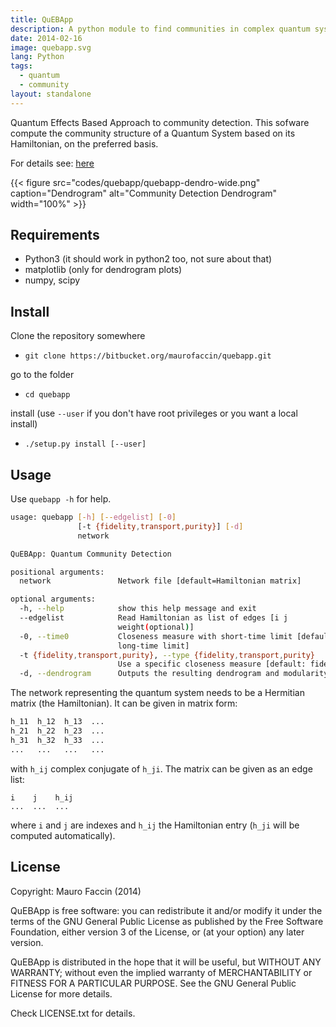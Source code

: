 ```yaml
---
title: QuEBApp
description: A python module to find communities in complex quantum systems
date: 2014-02-16
image: quebapp.svg
lang: Python
tags:
  - quantum
  - community
layout: standalone
---
```


Quantum Effects Based Approach to community detection.
This sofware compute the community structure of a Quantum System based
on its Hamiltonian, on the preferred basis.

For details see:
[here](/papers/2014-10-21-communities)

{{< figure src="codes/quebapp/quebapp-dendro-wide.png" caption="Dendrogram" alt="Community Detection Dendrogram" width="100%" >}}

## Requirements

- Python3 (it should work in python2 too, not sure about that)
- matplotlib (only for dendrogram plots)
- numpy, scipy

## Install

Clone the repository somewhere

- `git clone https://bitbucket.org/maurofaccin/quebapp.git`

go to the folder

- `cd quebapp`

install (use `--user` if you don't have root privileges or you want a local
install)

- `./setup.py install [--user]`

## Usage

Use `quebapp -h` for help.

```bash
usage: quebapp [-h] [--edgelist] [-0] 
               [-t {fidelity,transport,purity}] [-d]
               network

QuEBApp: Quantum Community Detection

positional arguments:
  network               Network file [default=Hamiltonian matrix]

optional arguments:
  -h, --help            show this help message and exit
  --edgelist            Read Hamiltonian as list of edges [i j
                        weight(optional)]
  -0, --time0           Closeness measure with short-time limit [default:
                        long-time limit]
  -t {fidelity,transport,purity}, --type {fidelity,transport,purity}
                        Use a specific closeness measure [default: fidelity]
  -d, --dendrogram      Outputs the resulting dendrogram and modularity
```

The network representing the quantum system needs to be a Hermitian matrix
(the Hamiltonian). It can be given in matrix form:

```python
h_11  h_12  h_13  ...
h_21  h_22  h_23  ...
h_31  h_32  h_33  ...
...   ...   ...   ...
```
with `h_ij` complex conjugate of `h_ji`.
The matrix can be given as an edge list:

```
i    j    h_ij
...  ...  ...
```

where `i` and `j` are indexes and `h_ij` the Hamiltonian entry (`h_ji` will
be computed automatically).

## License

Copyright: Mauro Faccin (2014)

QuEBApp is free software: you can redistribute it and/or modify
it under the terms of the GNU General Public License as published by
the Free Software Foundation, either version 3 of the License, or
(at your option) any later version.

QuEBApp is distributed in the hope that it will be useful,
but WITHOUT ANY WARRANTY; without even the implied warranty of
MERCHANTABILITY or FITNESS FOR A PARTICULAR PURPOSE.  See the
GNU General Public License for more details.

Check LICENSE.txt for details.
